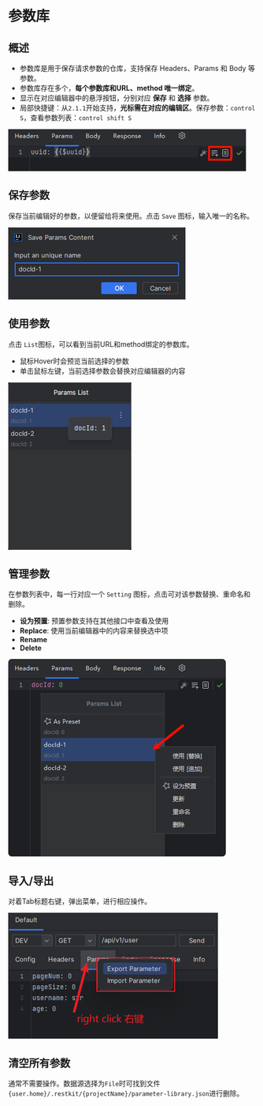 # 参数库

## 概述

- 参数库是用于保存请求参数的仓库，支持保存 Headers、Params 和 Body 等参数。
- 参数库存在多个，**每个参数库和URL、method 唯一绑定**。
- 显示在对应编辑器中的悬浮按钮，分别对应 **保存** 和 **选择** 参数。
- 局部快捷键：从`2.1.1`开始支持，**光标需在对应的编辑区**。保存参数：`control S`，查看参数列表：`control shift S`

![](images/1724581379464.png)

## 保存参数

保存当前编辑好的参数，以便留给将来使用。点击 `Save` 图标，输入唯一的名称。

![](images/426141915246216.png)

## 使用参数

点击 `List`图标，可以看到当前URL和method绑定的参数库。

- 鼠标Hover时会预览当前选择的参数
- 单击鼠标左键，当前选择参数会替换对应编辑器的内容

![](images/565341915237055.png)

## 管理参数

在参数列表中，每一行对应一个 `Setting` 图标，点击可对该参数替换、重命名和删除。

- **设为预置**: 预置参数支持在其他接口中查看及使用
- **Replace**: 使用当前编辑器中的内容来替换选中项
- **Rename**
- **Delete**

![](images/81982015254696.png)

## 导入/导出

对着Tab标题右键，弹出菜单，进行相应操作。

![](images/1691680441980.png)

## 清空所有参数

通常不需要操作。数据源选择为`File`时可找到文件 `{user.home}/.restkit/{projectName}/parameter-library.json`进行删除。
